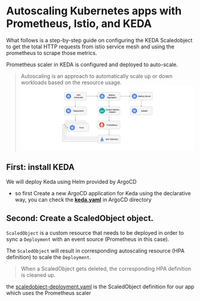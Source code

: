 # Autoscaling Kubernetes apps with Prometheus, Istio, and KEDA

What follows is a step-by-step guide on configuring the KEDA Scaledobject to get the total HTTP requests from istio service mesh and using the prometheus to scrape those metrics.

Prometheus scaler in KEDA is configured and deployed to auto-scale.

> Autoscaling is an approach to automatically scale up or down workloads based on the resource usage.
![keda](../images/keda.PNG) 
## First: install KEDA

We will deploy Keda using Helm provided by ArgoCD

- so first Create a new ArgoCD application for Keda using the declarative way, you can check the **[keda.yaml](https://github.com/mmelmesary/DevOps-Project/blob/master/ArgoCD/app-of-apps/keda.yaml)** in ArgoCD directory

## Second: Create a ScaledObject object.

`ScaledObject` is a custom resource that needs to be deployed in order to sync a `Deployment` with an event source (Prometheus in this case).

 The `ScaledObject` will result in corresponding autoscaling resource (HPA definition) to scale the `Deployment`.

 > When a ScaledObject gets deleted, the corresponding HPA definition is cleaned up.

 the [scaledobject-deployment.yaml](scaledobject-deployment.yaml) is the ScaledObject definition for our app which uses the Prometheus scaler 